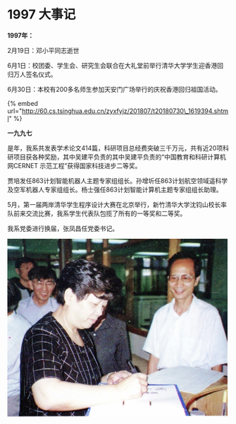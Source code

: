 # 1997 大事记

**1997年：**

2月19日：邓小平同志逝世

6月1日：校团委、学生会、研究生会联合在大礼堂前举行清华大学学生迎香港回归万人签名仪式。

6月30日：本校有200多名师生参加天安门广场举行的庆祝香港回归祖国活动。



{% embed url="http://60.cs.tsinghua.edu.cn/zyxfyjz/201807/t20180730\_1619394.shtml" %}

**一九九七**

是年，我系共发表学术论文414篇，科研项目总经费突破三千万元，共有近20项科研项目获各种奖励，其中吴建平负责的其中吴建平负责的“中国教育和科研计算机网CERNET 示范工程”获得国家科技进步二等奖。

贾培发任863计划智能机器人主题专家组组长。孙增圻任863计划航空领域遥科学及空军机器人专家组组长。杨士强任863计划智能计算机主题专家组组长助理。

5月，第一届两岸清华学生程序设计大赛在北京举行，新竹清华大学沈钧山校长率队前来交流比赛，我系学生代表队包揽了所有的一等奖和二等奖。

我系党委进行换届，张凤昌任党委书记。

![&#x6559;&#x80B2;&#x90E8;&#x90E8;&#x957F;&#x9648;&#x81F3;&#x7ACB;\(&#x5DE6;\)&#x5230;&#x201C;&#x667A;&#x80FD;&#x6280;&#x672F;&#x4E0E;&#x7CFB;&#x7EDF;&#x201D;&#x56FD;&#x5BB6;&#x91CD;&#x70B9;&#x5B9E;&#x9A8C;&#x5BA4;&#x53C2;&#x89C2;&#x6307;&#x5BFC;&#x5DE5;&#x4F5C;](../.gitbook/assets/image%20%286%29.png)





